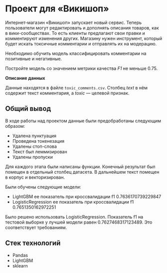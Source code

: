 # Проект для «Викишоп»

Интернет-магазин «Викишоп» запускает новый сервис. Теперь пользователи могут редактировать и дополнять описания товаров, как в вики-сообществах. То есть клиенты предлагают свои правки и комментируют изменения других. Магазину нужен инструмент, который будет искать токсичные комментарии и отправлять их на модерацию. 

Необходимо обучить модель классифицировать комментарии на позитивные и негативные. 

Постройте модель со значением метрики качества *F1* не меньше 0.75. 

**Описание данных**

Данные находятся в файле `toxic_comments.csv`. Столбец *text* в нём содержит текст комментария, а *toxic* — целевой признак.

## Общий вывод

В ходе работы над проектом данные были предобработаны следующим образом:

 - Удалена пунктуация
 - Проведена токенезация
 - Удалены стоп-слова
 - Текст был леммизирован
 - Удалены пропуски

Для каждого этапа были написаны функции. Конечный результат был помещен в отдельный столбец датасета. В дальнейшем текст помещен в корпус и векторизирован.

Были обучены следующие модели:

 - LightGBM ее показатель при кроссвалидации f1 0.7636170739229847
 - LogisticRegression ее показатель при кроссвалидации f1 0.7651350162972251
 
Было решено использовать LogisticRegression. Показатель f1 на тестовой выборке у лучшей модели равен 0.7627468317123489. Это соответствует требованиям. 

## Стек технологий

- Pandas 
- LightGBM
- sklearn